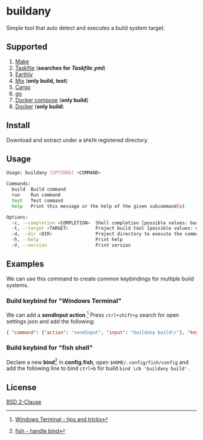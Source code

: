 # buildany

Simple tool that auto detect and executes a build system target.

## Supported

1. [Make](https://www.gnu.org/software/make/manual/make.html)
2. [Taskfile](https://taskfile.dev/) (**searches for *Taskfile.yml***)
3. [Earthly](https://earthly.dev/)
4. [Mix](https://hexdocs.pm/elixir/introduction-to-mix.html) (**only build, test**)
5. [Cargo](https://doc.rust-lang.org/stable/cargo/)
6. [go](https://pkg.go.dev/cmd/go)
7. [Docker compose](https://docs.docker.com/compose/reference/) (**only build**)
8. [Docker](https://www.docker.com/) (**only build**)

## Install

Download and extract under a `$PATH` registered directory.

## Usage

```sh
Usage: buildany [OPTIONS] <COMMAND>

Commands:
  build  Build command
  run    Run command
  test   Test command
  help   Print this message or the help of the given subcommand(s)

Options:
  -c, --completion <COMPLETION>  Shell completion [possible values: bash, elvish, fish, powershell, zsh]
  -t, --target <TARGET>          Project build tool [possible values: make, task, earthly, mix, cargo, go, docker-compose, docker]
  -d, --dir <DIR>                Project directory to execute the command
  -h, --help                     Print help
  -V, --version                  Print version

```

## Examples

We can use this command to create common keybindings for multiple build systems.

### Build keybind for "Windows Terminal"

We can add a **sendInput action**.[^1] Press `ctrl+shift+p` search for open settings json and add the following:

```json
{ "command": {"action": "sendInput", "input": "buildany build\r"}, "keys": "ctrl+shift+b" }
```

### Build keybind for "fish shell"

Declare a new **bind**[^2] in **config.fish**, open `$HOME/.config/fish/config` and
add the following line to bind `ctrl+b` for build `bind \cb 'buildany build'` .

[^1]: [Windows Terminal - tips and tricks](https://learn.microsoft.com/en-us/windows/terminal/tips-and-tricks#send-input-commands-with-a-key-binding)
[^2]: [fish - handle bind](https://fishshell.com/docs/current/cmds/bind.html)

## License

[BSD 2-Clause](https://choosealicense.com/licenses/bsd-2-clause/)
